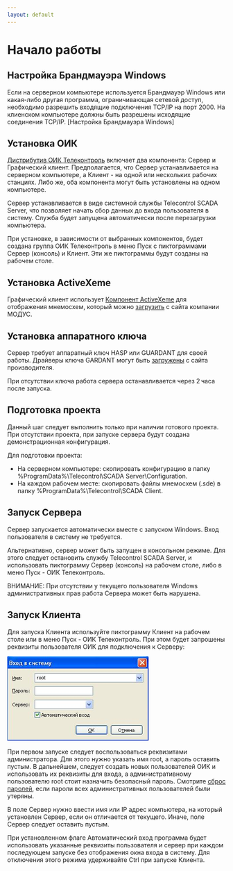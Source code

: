 ```yaml
---
layout: default
---
```


# Начало работы

## Настройка Брандмауэра Windows

Если на серверном компьютере используется Брандмауэр Windows или какая-либо другая программа, ограничивающая сетевой доступ, необходимо разрешить входящие подключения TCP/IP на порт 2000. На клиенском компьютере должны быть разрешены исходящие соединения TCP/IP. [Настройка Брандмауэра Windows]


## Установка ОИК

[Дистрибутив ОИК Телеконтроль](http://telecontrol.ru/deploy/telecontrol-scada-1.15.3.msi) включает два компонента: Сервер и Графический клиент. Предполагается, что Сервер устанавливается на серверном компьютере, а Клиент - на одной или нескольких рабочих станциях. Либо же, оба компонента могут быть установлены на одном компьютере.

Сервер устанавливается в виде системной службы Telecontrol SCADA Server, что позволяет начать сбор данных до входа пользователя в систему. Служба будет запущена автоматически после перезагрузки компьютера.

При установке, в зависимости от выбранных компонентов, будет создана группа ОИК Телеконтроль в меню Пуск с пиктограммами Сервер (консоль) и Клиент. Эти же пиктограммы будут созданы на рабочем столе.


## Установка ActiveXeme

Графический клиент использует [Компонент ActiveXeme](http://swman.ru/content/blogcategory/21/49/) для отображения мнемосхем, который можно [загрузить](http://swman.ru/download/520/ActivesXeme_5.20.101_setup.exe) с сайта компании МОДУС.


## Установка аппаратного ключа

Сервер требует аппаратный ключ HASP или GUARDANT для своей работы. Драйверы ключа GARDANT могут быть [загружены](https://www.guardant.ru/support/download/drivers/) с сайта производителя.

При отсутствии ключа работа сервера останавливается через 2 часа после запуска.


## Подготовка проекта

Данный шаг следует выполнить только при наличии готового проекта. При отсутствии проекта, при запуске сервера будут создана демонстрационная конфигурация.

Для подготовки проекта:
* На серверном компьютере: скопировать конфигурацию в папку %ProgramData%\Telecontrol\SCADA Server\Configuration.
* На каждом рабочем месте: скопировать файлы мнемосхем (.sde) в папку %ProgramData%\Telecontrol\SCADA Client.


## Запуск Сервера

Сервер запускается автоматически вместе с запуском Windows. Вход пользователя в систему не требуется.

Альтернативно, сервер может быть запущен в консольном режиме. Для этого следует остановить службу Telecontrol SCADA Server, и использовать пиктограмму Сервер (консоль) на рабочем столе, либо в меню Пуск - ОИК Телеконтроль.

ВНИМАНИЕ: При отсутствии у текущего пользователя Windows административных прав работа Сервера может быть нарушена.


## Запуск Клиента

Для запуска Клиента используйте пиктограмму Клиент на рабочем столе или в меню Пуск - ОИК Телеконтроль. При этом будет запрошены реквизиты пользователя ОИК для подключения к Серверу:

![](img/login.jpg)

При первом запуске следует воспользоваться реквизитами администратора. Для этого нужно указать имя root, а 
пароль оставить пустым. В дальнейшем, следует создать новых пользователей ОИК и использовать их реквизиты для входа, а  административному пользователю root стоит назначить безопасный пароль. Смотрите [сброс паролей](client.md/#reset-passwords), если пароли всех административных пользователей были утеряны.

В поле Сервер нужно ввести имя или IP адрес компьютера, на который установлен Сервер, если он отличается от текущего. Иначе, поле Сервер следует оставить пустым.

При установленном флаге Автоматический вход программа будет использовать указанные реквизиты пользователя и сервер при каждом последующем запуске без отображения окна входа в систему. Для отключения этого режима удерживайте Ctrl при запуске Клиента.